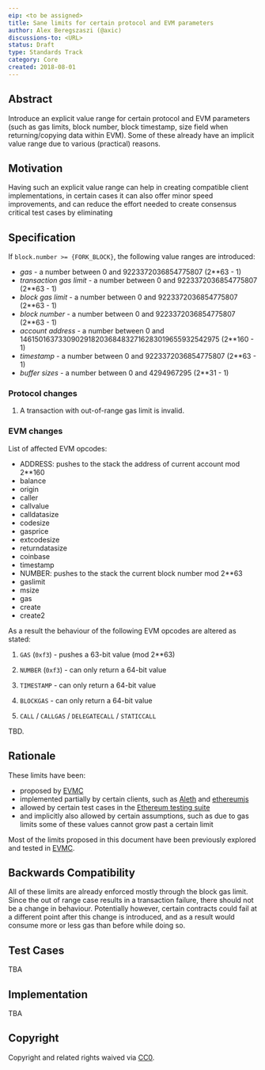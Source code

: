 ```yaml
---
eip: <to be assigned>
title: Sane limits for certain protocol and EVM parameters
author: Alex Beregszaszi (@axic)
discussions-to: <URL>
status: Draft
type: Standards Track
category: Core
created: 2018-08-01
---
```


## Abstract

Introduce an explicit value range for certain protocol and EVM parameters (such as gas limits, block number, block timestamp, size field when returning/copying data within EVM).
Some of these already have an implicit value range due to various (practical) reasons.

## Motivation

Having such an explicit value range can help in creating compatible client implementations, in certain cases it can also offer minor speed improvements,
and can reduce the effort needed to create consensus critical test cases by eliminating

## Specification

If `block.number >= {FORK_BLOCK}`, the following value ranges are introduced:

- *gas* - a number between 0 and 9223372036854775807 (2**63 - 1)
- *transaction gas limit* - a number between 0 and 9223372036854775807 (2**63 - 1)
- *block gas limit* - a number between 0 and 9223372036854775807 (2**63 - 1)
- *block number* - a number between 0 and 9223372036854775807 (2**63 - 1)
- *account address* - a number between 0 and 1461501637330902918203684832716283019655932542975 (2**160 - 1)
- *timestamp* - a number between 0 and 9223372036854775807 (2**63 - 1)
- *buffer sizes* - a number between 0 and 4294967295 (2**31 - 1)

### Protocol changes

1. A transaction with out-of-range gas limit is invalid.

### EVM changes

List of affected EVM opcodes:
- ADDRESS: pushes to the stack the address of current account mod 2**160
- balance
- origin
- caller
- callvalue
- calldatasize
- codesize
- gasprice
- extcodesize
- returndatasize
- coinbase
- timestamp
- NUMBER: pushes to the stack the current block number mod 2**63
- gaslimit
- msize
- gas
- create
- create2

As a result the behaviour of the following EVM opcodes are altered as stated:

1) `GAS` (`0xf3`) - pushes a 63-bit value (mod 2**63)

2) `NUMBER` (`0xf3`) - can only return a 64-bit value

3) `TIMESTAMP` - can only return a 64-bit value

4) `BLOCKGAS` - can only return a 64-bit value

5) `CALL` / `CALLGAS` / `DELEGATECALL` / `STATICCALL`

TBD.

## Rationale

These limits have been:
- proposed by [EVMC]
- implemented partially by certain clients, such as [Aleth] and [ethereumjs]
- allowed by certain test cases in the [Ethereum testing suite]
- and implicitly also allowed by certain assumptions, such as due to gas limits some of these values cannot grow past a certain limit

Most of the limits proposed in this document have been previously explored and tested in [EVMC].


## Backwards Compatibility

All of these limits are already enforced mostly through the block gas limit. Since the out of range case results in a transaction failure, there should not be a change in behaviour.
Potentially however, certain contracts could fail at a different point after this change is introduced, and as a result would consume more or less gas than before while doing so.

## Test Cases

TBA

## Implementation

TBA

## Copyright
Copyright and related rights waived via [CC0](https://creativecommons.org/publicdomain/zero/1.0/).

[EVMC]: https://github.com/ethereum/evmc
[Aleth]: https://github.com/ethereum/aleth
[ethereumjs]: https://github.com/ethereumjs
[Ethereum testing suite]: https://github.com/ethereum/tests
